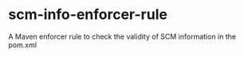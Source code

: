 scm-info-enforcer-rule
======================

A Maven enforcer rule to check the validity of SCM information in the pom.xml
